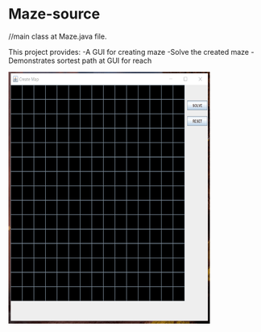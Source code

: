 # Maze-source
//main class at Maze.java file.

This project provides:
-A GUI for creating maze
-Solve the created maze
-Demonstrates sortest path at GUI for reach  

<img src="maze.gif" width="400" height="500" />

